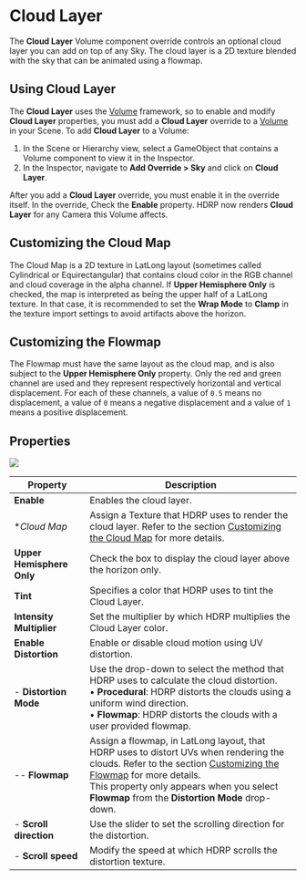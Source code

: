 # Cloud Layer

The **Cloud Layer** Volume component override controls an optional cloud layer you can add on top of any Sky. The cloud layer is a 2D texture blended with the sky that can be animated using a flowmap.

## Using Cloud Layer

The **Cloud Layer** uses the [Volume](Volumes.html) framework, so to enable and modify **Cloud Layer** properties, you must add a **Cloud Layer** override to a [Volume](Volumes.html) in your Scene. To add **Cloud Layer** to a Volume:

1. In the Scene or Hierarchy view, select a GameObject that contains a Volume component to view it in the Inspector.
2. In the Inspector, navigate to **Add Override > Sky** and click on **Cloud Layer**.

After you add a **Cloud Layer** override, you must enable it in the override itself. In the override, Check the **Enable** property. HDRP now renders **Cloud Layer** for any Camera this Volume affects.

<a name="CustomizingCloudMap"></a>

## Customizing the Cloud Map

The Cloud Map is a 2D texture in LatLong layout (sometimes called Cylindrical or Equirectangular) that contains cloud color in the RGB channel and cloud coverage in the alpha channel.
If **Upper Hemisphere Only** is checked, the map is interpreted as being the upper half of a LatLong texture.
In that case, it is recommended to set the **Wrap Mode** to **Clamp** in the texture import settings to avoid artifacts above the horizon.

<a name="CustomizingFlowmap"></a>

## Customizing the Flowmap

The Flowmap must have the same layout as the cloud map, and is also subject to the **Upper Hemisphere Only** property.
Only the red and green channel are used and they represent respectively horizontal and vertical displacement. For each of these channels, a value of `0.5` means no displacement, a value of `0` means a negative displacement and a value of `1` means a positive displacement.

## Properties

![](Images/Override-CloudLayer.png)

| Property                      | Description                                                  |
| ----------------------------- | ------------------------------------------------------------ |
| **Enable**                    | Enables the cloud layer. |
| **Cloud Map*                  | Assign a Texture that HDRP uses to render the cloud layer. Refer to the section [Customizing the Cloud Map](#CustomizingCloudMap) for more details. |
| **Upper Hemisphere Only**     | Check the box to display the cloud layer above the horizon only. |
| **Tint**                      | Specifies a color that HDRP uses to tint the Cloud Layer. |
| **Intensity Multiplier**      | Set the multiplier by which HDRP multiplies the Cloud Layer color. |
| **Enable Distortion**         | Enable or disable cloud motion using UV distortion. |
| - **Distortion Mode**         | Use the drop-down to select the method that HDRP uses to calculate the cloud distortion.<br />&#8226; **Procedural**: HDRP distorts the clouds using a uniform wind direction.<br />&#8226; **Flowmap**: HDRP distorts the clouds with a user provided flowmap. |
| -- **Flowmap**                | Assign a flowmap, in LatLong layout, that HDRP uses to distort UVs when rendering the clouds. Refer to the section [Customizing the Flowmap](#CustomizingFlowmap) for more details.<br />This property only appears when you select **Flowmap** from the **Distortion Mode** drop-down. |
| - **Scroll direction**        | Use the slider to set the scrolling direction for the distortion. |
| - **Scroll speed**            | Modify the speed at which HDRP scrolls the distortion texture. |
